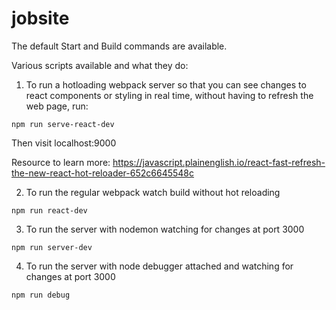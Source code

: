 # jobsite
The default Start and Build commands are available.

Various scripts available and what they do:

1. To run a hotloading webpack server so that you can see changes to react components or styling in real time, without having to refresh the web page, run:
```
npm run serve-react-dev
```
Then visit localhost:9000

Resource to learn more: https://javascript.plainenglish.io/react-fast-refresh-the-new-react-hot-reloader-652c6645548c

2. To run the regular webpack watch build without hot reloading
```
npm run react-dev
```

3. To run the server with nodemon watching for changes at port 3000
```
npm run server-dev
```

4. To run the server with node debugger attached and watching for changes at port 3000
```
npm run debug
```